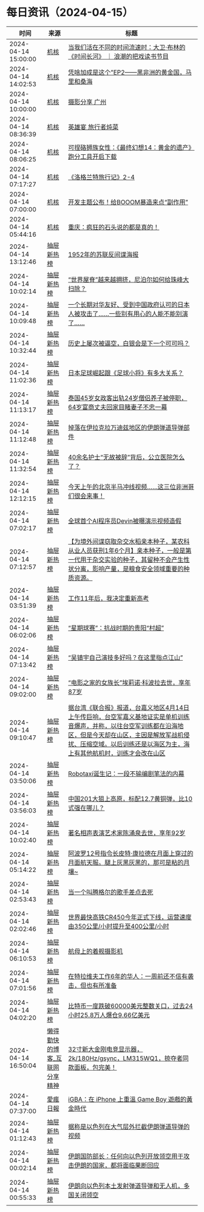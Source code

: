 ﻿# 每日资讯（2024-04-15）

|时间|来源|标题|
|---|---|---|
|2024-04-14 15:00:00|[机核](https://www.gcores.com/rss)|[当我们活在不同的时间流速时：大卫·布林的《时间长河》 ｜ 浪潮的把戏读书节目](https://www.gcores.com/radios/180241)|
|2024-04-14 14:02:53|[机核](https://www.gcores.com/rss)|[凭啥加成是这个”EP2——黑非洲的黄金国，马里和桑海](https://www.gcores.com/articles/180290)|
|2024-04-14 10:00:00|[机核](https://www.gcores.com/rss)|[摄影分享 广州](https://www.gcores.com/articles/180284)|
|2024-04-14 08:36:39|[机核](https://www.gcores.com/rss)|[英雄宴 旅行者炖菜](https://www.gcores.com/articles/180286)|
|2024-04-14 08:06:25|[机核](https://www.gcores.com/rss)|[可捏硌狮族女性：《最终幻想14：黄金的遗产》跑分工具开启下载](https://www.gcores.com/articles/180285)|
|2024-04-14 07:17:27|[机核](https://www.gcores.com/rss)|[《洛格兰特旅行记》2-4](https://www.gcores.com/articles/180283)|
|2024-04-14 07:00:00|[机核](https://www.gcores.com/rss)|[开发主题公布！给BOOOM暴造来点“副作用”](https://www.gcores.com/articles/180104)|
|2024-04-14 05:44:16|[机核](https://www.gcores.com/rss)|[重庆：疯狂的石头说的都是真的！](https://www.gcores.com/articles/180275)|
|2024-04-14 13:12:46|[抽屉新热榜](http://dig.chouti.com/feed.xml)|[1952年的苏联反间谍海报](https://dig.chouti.com/link/42118089)|
|2024-04-14 10:02:14|[抽屉新热榜](http://dig.chouti.com/feed.xml)|[“世界屋脊”越来越拥挤，尼泊尔如何给珠峰大扫除？](https://dig.chouti.com/link/42116714)|
|2024-04-14 10:09:48|[抽屉新热榜](http://dig.chouti.com/feed.xml)|[一个长期对华友好、受到中国政府认可的日本人被攻击了……一些别有用心的人能不能别演了……](https://dig.chouti.com/link/42116861)|
|2024-04-14 10:32:44|[抽屉新热榜](http://dig.chouti.com/feed.xml)|[历史上屡次被逼空，白银会是下一个可可吗？](https://dig.chouti.com/link/42116983)|
|2024-04-14 11:02:36|[抽屉新热榜](http://dig.chouti.com/feed.xml)|[日本足球崛起跟《足球小将》有多大关系？](https://dig.chouti.com/link/42117165)|
|2024-04-14 11:13:17|[抽屉新热榜](http://dig.chouti.com/feed.xml)|[泰国45岁女政客出轨24岁僧侣养子被停职，64岁富商丈夫回家目睹妻子不忠一幕](https://dig.chouti.com/link/42117350)|
|2024-04-14 11:12:48|[抽屉新热榜](http://dig.chouti.com/feed.xml)|[掉落在伊拉克拉万迪兹地区的伊朗弹道导弹部件](https://dig.chouti.com/link/42117307)|
|2024-04-14 11:32:54|[抽屉新热榜](http://dig.chouti.com/feed.xml)|[40余名护士“无故被辞”背后，公立医院怎么了？](https://dig.chouti.com/link/42117391)|
|2024-04-14 12:12:15|[抽屉新热榜](http://dig.chouti.com/feed.xml)|[今天上午的北京半马冲线视频……这三位非洲哥们很会来事！](https://dig.chouti.com/link/42117716)|
|2024-04-14 07:02:17|[抽屉新热榜](http://dig.chouti.com/feed.xml)|[全球首个AI程序员Devin被曝演示视频造假](https://dig.chouti.com/link/42115524)|
|2024-04-14 07:12:57|[抽屉新热榜](http://dig.chouti.com/feed.xml)|[【为境外间谍窃取杂交水稻亲本种子，某农科从业人员获刑1年6个月】亲本种子，一般是第一代用于杂交实验的种子，其留种不会产生性状分离，影响产量，是粮食安全领域重要的种质资源。](https://dig.chouti.com/link/42115734)|
|2024-04-14 03:51:39|[抽屉新热榜](http://dig.chouti.com/feed.xml)|[工作11年后，我决定重新高考](https://dig.chouti.com/link/42114247)|
|2024-04-14 06:02:06|[抽屉新热榜](http://dig.chouti.com/feed.xml)|[“星期球赛”：抗战时期的贵阳“村超”](https://dig.chouti.com/link/42115118)|
|2024-04-14 07:13:42|[抽屉新热榜](http://dig.chouti.com/feed.xml)|[“吴镇宇自己演技多好吗？在这里指点江山”](https://dig.chouti.com/link/42115808)|
|2024-04-14 09:02:00|[抽屉新热榜](http://dig.chouti.com/feed.xml)|[“电影之家的女族长”埃莉诺·科波拉去世，享年87岁](https://dig.chouti.com/link/42116323)|
|2024-04-14 09:10:47|[抽屉新热榜](http://dig.chouti.com/feed.xml)|[据台湾《联合报》报道，台嘉义地区4月14日上午传巨响，台空军嘉义基地证实是单机训练音爆声，并称，以往台空军训练都在沿海地区，但是今天却在山区，主因是解放军战机侵扰、压缩空域。以后训练还是以海区为主，海上有其他航机时，训练才会改在山区](https://dig.chouti.com/link/42116496)|
|2024-04-14 03:50:06|[抽屉新热榜](http://dig.chouti.com/feed.xml)|[Robotaxi诞生记：一段不输编剧笔法的内幕](https://dig.chouti.com/link/42114245)|
|2024-04-14 03:56:03|[抽屉新热榜](http://dig.chouti.com/feed.xml)|[中国201大狙上高原，标配12.7黄铜弹，比10式强在哪儿？](https://dig.chouti.com/link/42114249)|
|2024-04-14 10:02:40|[抽屉新热榜](http://dig.chouti.com/feed.xml)|[著名相声表演艺术家陈涌泉去世，享年92岁](https://dig.chouti.com/link/42116796)|
|2024-04-14 05:14:22|[抽屉新热榜](http://dig.chouti.com/feed.xml)|[阿波罗12号指令长皮特·康拉德在月面上穿过的月面航天服。腿上灰黑灰黑的，那可是粘的月壤~](https://dig.chouti.com/link/42115019)|
|2024-04-14 02:53:43|[抽屉新热榜](http://dig.chouti.com/feed.xml)|[当一个叫腾格尔的歌手差点去死](https://dig.chouti.com/link/42113796)|
|2024-04-14 02:02:46|[抽屉新热榜](http://dig.chouti.com/feed.xml)|[世界最快高铁CR450今年正式下线，运营速度由350公里/小时提升至400公里/小时](https://dig.chouti.com/link/42113578)|
|2024-04-14 06:10:53|[抽屉新热榜](http://dig.chouti.com/feed.xml)|[航母上的着舰摄影机](https://dig.chouti.com/link/42115349)|
|2024-04-14 07:01:56|[抽屉新热榜](http://dig.chouti.com/feed.xml)|[在特拉维夫工作6年的华人：一周前还不信有袭击，但也有所准备](https://dig.chouti.com/link/42115453)|
|2024-04-14 04:02:20|[抽屉新热榜](http://dig.chouti.com/feed.xml)|[比特币一度跌破60000美元整数关口，过去24小时25.8万人爆仓9.66亿美元](https://dig.chouti.com/link/42114363)|
|2024-04-14 16:50:04|[懒得勤快的博客_互联网分享精神](https://masuit.com/rss)|[32寸新大金刚电竞显示器，2k/180Hz/gsync，LM315WQ1，掠夺者同款面板，包完美！](https://masuit.com/2133)|
|2024-04-14 07:37:00|[愛瘋日報](http://www.iphonetaiwan.org/feeds/posts/default)|[iGBA：在 iPhone 上重溫 Game Boy 遊戲的黃金時代](https://www.iphonetaiwan.org/2024/04/igba-retro-emulator.html)|
|2024-04-14 01:12:43|[抽屉新热榜](http://dig.chouti.com/feed.xml)|[据称是以色列在大气层外拦截伊朗弹道导弹的视频](https://dig.chouti.com/link/42113344)|
|2024-04-14 00:02:14|[抽屉新热榜](http://dig.chouti.com/feed.xml)|[伊朗国防部长：任何向以色列开放领空用于攻击伊朗的国家，都将面临果断回应](https://dig.chouti.com/link/42112741)|
|2024-04-14 00:55:33|[抽屉新热榜](http://dig.chouti.com/feed.xml)|[伊朗向以色列本土发射弹道导弹和无人机，多国关闭领空](https://dig.chouti.com/link/42113022)|
